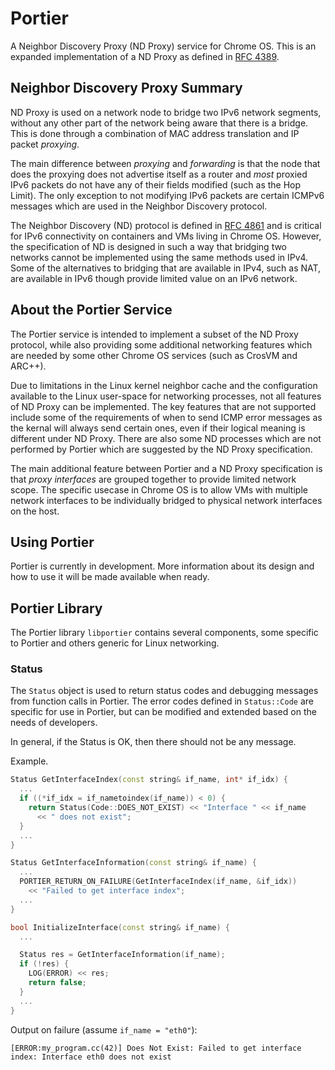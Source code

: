 # Portier

A Neighbor Discovery Proxy (ND Proxy) service for Chrome OS.  This is an
expanded implementation of a ND Proxy as defined in [RFC 4389].

## Neighbor Discovery Proxy Summary

ND Proxy is used on a network node to bridge two IPv6 network segments,
without any other part of the network being aware that there is a
bridge.  This is done through a combination of MAC address translation and
IP packet *proxying*.

The main difference between *proxying* and *forwarding* is that the node that
does the proxying does not advertise itself as a router and *most* proxied
IPv6 packets do not have any of their fields modified (such as the Hop Limit).
The only exception to not modifying IPv6 packets are certain ICMPv6 messages
which are used in the Neighbor Discovery protocol.

The Neighbor Discovery (ND) protocol is defined in [RFC 4861] and is critical
for IPv6 connectivity on containers and VMs living in Chrome OS.  However, the
specification of ND is designed in such a way that bridging two networks
cannot be implemented using the same methods used in IPv4.  Some of the
alternatives to bridging that are available in IPv4, such as NAT, are
available in IPv6 though provide limited value on an IPv6 network.

## About the Portier Service

The Portier service is intended to implement a subset of the ND Proxy
protocol, while also providing some additional networking features which
are needed by some other Chrome OS services (such as CrosVM and ARC++).

Due to limitations in the Linux kernel neighbor cache and the configuration
available to the Linux user-space for networking processes, not all features
of ND Proxy can be implemented.  The key features that are not supported
include some of the requirements of when to send ICMP error messages as the
kernal will always send certain ones, even if their logical meaning
is different under ND Proxy.  There are also some ND processes which are
not performed by Portier which are suggested by the ND Proxy specification.

The main additional feature between Portier and a ND Proxy specification
is that *proxy interfaces* are grouped together to provide limited network
scope.  The specific usecase in Chrome OS is to allow VMs with multiple
network interfaces to be individually bridged to physical network interfaces
on the host.

## Using Portier

Portier is currently in development.  More information about its design and
how to use it will be made available when ready.

## Portier Library

The Portier library `libportier` contains several components, some specific
to Portier and others generic for Linux networking.

### Status

The `Status` object is used to return status codes and debugging messages from
function calls in Portier.  The error codes defined in `Status::Code` are
specific for use in Portier, but can be modified and extended based on the
needs of developers.

In general, if the Status is OK, then there should not be any message.

Example.

```C++
Status GetInterfaceIndex(const string& if_name, int* if_idx) {
  ...
  if ((*if_idx = if_nametoindex(if_name)) < 0) {
    return Status(Code::DOES_NOT_EXIST) << "Interface " << if_name
      << " does not exist";
  }
  ...
}

Status GetInterfaceInformation(const string& if_name) {
  ...
  PORTIER_RETURN_ON_FAILURE(GetInterfaceIndex(if_name, &if_idx))
    << "Failed to get interface index";
  ...
}

bool InitializeInterface(const string& if_name) {
  ...

  Status res = GetInterfaceInformation(if_name);
  if (!res) {
    LOG(ERROR) << res;
    return false;
  }
  ...
}
```

Output on failure (assume `if_name = "eth0"`):

`[ERROR:my_program.cc(42)] Does Not Exist: Failed to get interface index: Interface eth0 does not exist`

[RFC 4389]: https://tools.ietf.org/html/rfc4389
[RFC 4861]: https://tools.ietf.org/html/rfc4861
